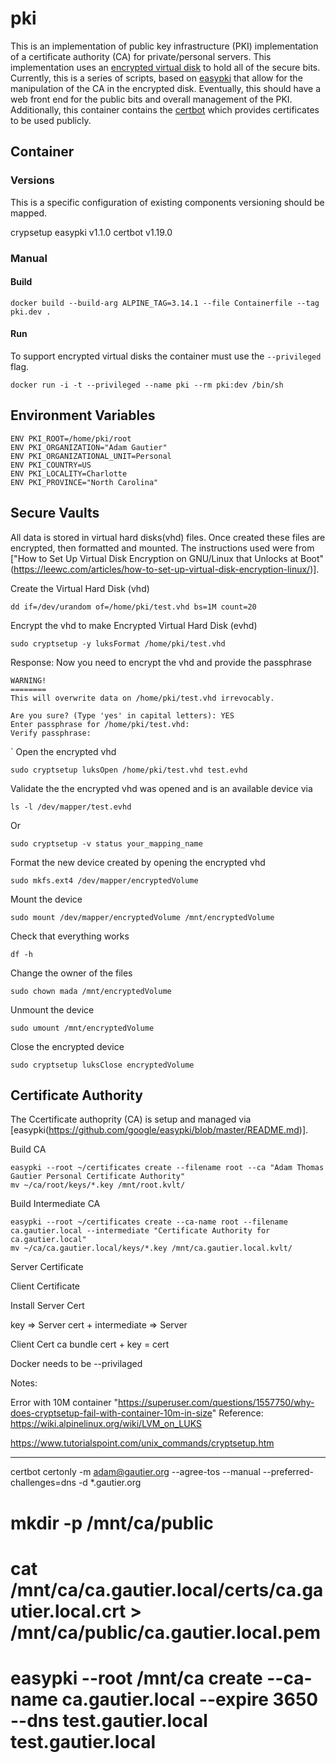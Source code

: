 # pki

This is an implementation of public key infrastructure (PKI) implementation of a certificate authority (CA) for private/personal servers. This implementation uses an [encrypted virtual disk](https://gitlab.com/cryptsetup/cryptsetup) to hold all of the secure bits. Currently, this is a series of scripts, based on [easypki](https://github.com/google/easypki) that allow for the manipulation of the CA in the encrypted disk. Eventually, this should have a web front end for the public bits and overall management of the PKI. Additionally, this container contains the [certbot](https://certbot.eff.org) which provides certificates to be used publicly.

## Container

### Versions

This is a specific configuration of existing components versioning should be mapped.

crypsetup 
easypki v1.1.0
certbot v1.19.0


### Manual

#### Build
```
docker build --build-arg ALPINE_TAG=3.14.1 --file Containerfile --tag pki.dev .
```

#### Run

To support encrypted virtual disks the container must use the `--privileged` flag.

```
docker run -i -t --privileged --name pki --rm pki:dev /bin/sh
```

## Environment Variables

```
ENV PKI_ROOT=/home/pki/root
ENV PKI_ORGANIZATION="Adam Gautier"
ENV PKI_ORGANIZATIONAL_UNIT=Personal
ENV PKI_COUNTRY=US
ENV PKI_LOCALITY=Charlotte
ENV PKI_PROVINCE="North Carolina"
```

## Secure Vaults

All data is stored in virtual hard disks(vhd) files.  Once created these files are encrypted, then formatted and mounted. The instructions used 
were from ["How to Set Up Virtual Disk Encryption on GNU/Linux that Unlocks at Boot"(https://leewc.com/articles/how-to-set-up-virtual-disk-encryption-linux/)].

Create the Virtual Hard Disk (vhd)
```
dd if=/dev/urandom of=/home/pki/test.vhd bs=1M count=20
```

Encrypt the vhd to make Encrypted Virtual Hard Disk (evhd)
```
sudo cryptsetup -y luksFormat /home/pki/test.vhd
```
Response: Now you need to encrypt the vhd and provide the passphrase
```
WARNING!
========
This will overwrite data on /home/pki/test.vhd irrevocably.

Are you sure? (Type 'yes' in capital letters): YES
Enter passphrase for /home/pki/test.vhd: 
Verify passphrase: 
```

`
Open the encrypted vhd
```
sudo cryptsetup luksOpen /home/pki/test.vhd test.evhd
```

Validate the the encrypted vhd was opened and is an available device via
```
ls -l /dev/mapper/test.evhd
```

Or

```
sudo cryptsetup -v status your_mapping_name
```

Format the new device created by opening the encrypted vhd
```
sudo mkfs.ext4 /dev/mapper/encryptedVolume
```

Mount the device
```
sudo mount /dev/mapper/encryptedVolume /mnt/encryptedVolume
```

Check that everything works
```
df -h
```

Change the owner of the files
```
sudo chown mada /mnt/encryptedVolume
```

Unmount the device
```
sudo umount /mnt/encryptedVolume
```

Close the encrypted device
```
sudo cryptsetup luksClose encryptedVolume
```


 
## Certificate Authority

The Ccertificate authoprity (CA) is setup and managed via [easypki(https://github.com/google/easypki/blob/master/README.md)].

Build CA

```
easypki --root ~/certificates create --filename root --ca "Adam Thomas Gautier Personal Certificate Authority"
mv ~/ca/root/keys/*.key /mnt/root.kvlt/
```

Build Intermediate CA

```
easypki --root ~/certificates create --ca-name root --filename ca.gautier.local --intermediate "Certificate Authority for ca.gautier.local"
mv ~/ca/ca.gautier.local/keys/*.key /mnt/ca.gautier.local.kvlt/
```

Server Certificate



Client Certificate

Install Server Cert

key => Server
cert + intermediate => Server

Client Cert
ca bundle
cert + key = cert


Docker needs to be --privilaged

Notes: 

Error with 10M container "https://superuser.com/questions/1557750/why-does-cryptsetup-fail-with-container-10m-in-size"
Reference: https://wiki.alpinelinux.org/wiki/LVM_on_LUKS

https://www.tutorialspoint.com/unix_commands/cryptsetup.htm


- - - - - - - - - -

certbot certonly -m adam@gautier.org --agree-tos --manual --preferred-challenges=dns -d *.gautier.org

# mkdir -p /mnt/ca/public
# cat /mnt/ca/ca.gautier.local/certs/ca.gautier.local.crt > /mnt/ca/public/ca.gautier.local.pem
# easypki --root /mnt/ca create --ca-name ca.gautier.local --expire 3650 --dns test.gautier.local test.gautier.local
